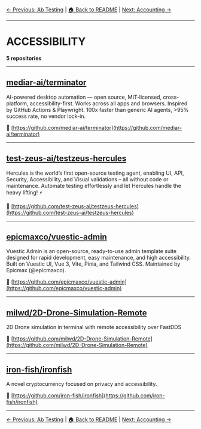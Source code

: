 [← Previous: Ab Testing](ab-testing.txt) | [🏠 Back to README](../README.md) | [Next: Accounting →](accounting.txt)

---

# ACCESSIBILITY

**5 repositories**

---

## [mediar-ai/terminator](https://github.com/mediar-ai/terminator)

AI-powered desktop automation — open source, MIT-licensed, cross-platform, accessibility-first. Works across all apps and browsers. Inspired by GitHub Actions & Playwright. 100x faster than generic AI agents, >95% success rate, no vendor lock-in.

🔗 [https://github.com/mediar-ai/terminator](https://github.com/mediar-ai/terminator)

---

## [test-zeus-ai/testzeus-hercules](https://github.com/test-zeus-ai/testzeus-hercules)

Hercules is the world’s first open-source testing agent, enabling UI, API, Security, Accessibility, and Visual validations – all without code or maintenance. Automate testing effortlessly and let Hercules handle the heavy lifting! ⚡

🔗 [https://github.com/test-zeus-ai/testzeus-hercules](https://github.com/test-zeus-ai/testzeus-hercules)

---

## [epicmaxco/vuestic-admin](https://github.com/epicmaxco/vuestic-admin)

Vuestic Admin is an open-source, ready-to-use admin template suite designed for rapid development, easy maintenance, and high accessibility. Built on Vuestic UI, Vue 3, Vite, Pinia, and Tailwind CSS. Maintained by Epicmax (@epicmaxco).

🔗 [https://github.com/epicmaxco/vuestic-admin](https://github.com/epicmaxco/vuestic-admin)

---

## [milwd/2D-Drone-Simulation-Remote](https://github.com/milwd/2D-Drone-Simulation-Remote)

2D Drone simulation in terminal with remote accessibility over FastDDS

🔗 [https://github.com/milwd/2D-Drone-Simulation-Remote](https://github.com/milwd/2D-Drone-Simulation-Remote)

---

## [iron-fish/ironfish](https://github.com/iron-fish/ironfish)

A novel cryptocurrency focused on privacy and accessibility.

🔗 [https://github.com/iron-fish/ironfish](https://github.com/iron-fish/ironfish)

---


[← Previous: Ab Testing](ab-testing.txt) | [🏠 Back to README](../README.md) | [Next: Accounting →](accounting.txt)
